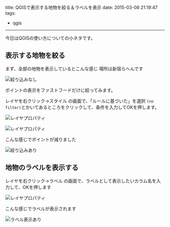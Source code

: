 title: QGISで表示する地物を絞る＆ラベルを表示
date: 2015-03-08 21:19:47
tags:
- qgis
---

今日はQGISの使い方についての小ネタです。

<!-- more -->

## 表示する地物を絞る

まず、全部の地物を表示しているとこんな感じ
場所は新宿らへんです

![絞り込みなし](QGIS_01.png)

ポイントの表示をファストフードだけに絞ってみます。

レイヤを右クリック→スタイル の画面で、「ルールに基づいた」を選択
`(no filter)`とかいてあるところをクリックして、条件を入力してOKを押します。

![レイヤプロパティ](QGIS_02.png)

![レイヤプロパティ](QGIS_03.png)

こんな感じでポイントが減りました

![絞り込みあり](QGIS_04.png)

## 地物のラベルを表示する

レイヤを右クリック→ラベル の画面で、ラベルとして表示したいカラム名を入力して、OKを押します

![レイヤプロパティ](QGIS_05.png)

こんな感じでラベルが表示されます

![ラベル表示あり](QGIS_06.png)

